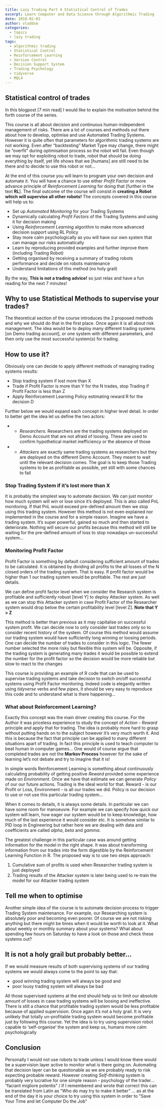 ```yaml
---
title: Lazy Trading Part 4 Statistical Control of Trades
excerpt: Learn Computer and Data Science through Algorithmic Trading
date: 2018-02-02
author: vladdsm
categories:
  - topics
  - lazy trading
tags:
  - algorithmic trading
  - Statistical Control
  - Reinforcement Learning
  - Version Control
  - Decision Support System
  - Trading Psychology
  - tidyverse
  - MQL4
---
```


## Statistical control of trades

In this blogpost [7 min read] I would like to explain the motivation behind the forth course of the series. 

This course is all about decision and continuous human-independent management of risks. There are a lot of courses and methods out there about how to develop, optimise and use Automated Trading Systems. However it is quite often that parameters for algorithmic trading systems are not working. Even after “backtesting” Market Type may change, there might be “overfit” during optimisation process so the robot will fail. Even though we may opt for exploiting robot to trade, robot that should be doing everything by itself, yet life shows that we [humans] are still need to be there and to decide to use this robot or not… 

At the end of this course you will learn to program your own decision and automate it. You will have a chance to use either *Profit Factor* or more advance principle of *Reinforcement Learning* for doing that [further in the text **RL**]. The final outcome of the course will consist in **creating a Robot which will supervise all other robots!** The concepts covered in this course will help us to:

* Set up *Automated Monitoring* for your Trading Systems
* Dynamically calculating *Profit Factors* of the Trading Systems and using it for decision making
* Using *Reinforcement Learning* algorithm to make more advanced decision support using RL Policy
* Stay more calm psychologically as you will have our own system that can manage our risks automatically
* Learn by reproducing provided examples and further improve them (including Trading Robot)
* Getting organised by receiving a summary of trading robots performance and decide on robots maintenance
* Understand limitations of this method (no holy grail)

By the way, **This is not a trading advice!** so just relax and have a fun reading for the next 7 minutes!

## Why to use Statistical Methods to supervise your trades?

The theoretical section of the course introduces the 2 proposed methods and why we should do that in the first place. Once again it is all about risk management. The idea would be to deploy many different trading systems [on Demo trading account], or one system with different parameters, and then only use the most successful system(s) for trading. 

## How to use it?

Obviously one can decide to apply different methods of managing trading systems results:

- Stop trading system if lost more than X
- Trade if Profit Factor is more than Y for the N trades, stop Trading if Profit Factor is less than Z
- Apply Reinforcement Learning Policy estimating reward R for the decision D

Further below we would expand each concept in higher level detail. In order to better get the idea let us define the two actors:

* - *Researchers*. Researchers are the trading systems deployed on Demo Account that are not afraid of loosing. These are used to confirm hypothetical market inefficiency or the absence of those 

* - *Attackers* are exactly same trading systems as researchers but they are deployed on the different Demo Account. They meant to wait until the relevant decision comes. The goal is to keep those Trading systems to be as profitable as possible, yet still with some chances to fail

### Stop Trading System if it’s lost more than X 

It is probably the simplest way to automate decision. We can just monitor how much system will win or lose since it’s deployed. This is also called PnL monitoring. If that PnL would exceed pre-defined amount then we stop using this trading system. However this method is not even explained nor implemented in the course and for a simple reason. Imagine we have a trading system. It’s super powerful, gained so much and then started to deteriorate. Nothing will secure our profits because this method will still be waiting for the pre-defined amount of loss to stop nowadays un-successful system…

### Monitoring Profit Factor

Profit Factor is something by default considering sufficient amount of trades to be calculated. It is obtained by dividing all profits to the all losses of the N closed orders of the trading system. That is easy. If profit factor would be higher than 1 our trading system would be profitable. The rest are just details. 

We can define profit factor level when we consider the Research system is profitable and sufficiently robust [level Y] to deploy Attacker system. As well as we can stop this Attacker system in case Profit Factor of the Researcher system would drop below the certain profitability level [level Z]. **Note that Y > Z** 

This method is better than previous as it may capitalise on successful system profit. We can decide now to only consider last trades only so to consider recent history of the system. Of course this method would assume our trading system would have sufficiently long winning or loosing periods. One can decide the number of trades to consider in this logic. The fewer number selected the more risky but flexible this system will be. Opposite, if the trading system is generating many trades it would be possible to extend the number for the profit factor so the decision would be more reliable but slow to react to the changes

This course is providing an example of R code that can be used to supervise trading systems and take decision to switch on/off successful systems using Profit Factor monitoring. Indeed code is elegantly written using *tidyverse* verbs and few *pipes*, it should be very easy to reproduce this code and to understand what is there happening…

### What about Reinforcement Learning?

Exactly this concept was the main driver creating this course. For the Author it was priceless experience to study the concept of *Action - Reward* principle and apply that for trading. The idea is probably more hard to grasp without putting hands on to the subject however it’s very much worth it. And this is because the fact that principle can be applied to many different situations apart of trading. In fact this principle is used to teach computer to beat human in computer games… One would of course argue that completed trades are not the **Markov Process** however for the sake of learning let’s not debate and try to imagine that it is! 

In simple words Reinforcement Learning is something about continuously calculating probability of getting positive *Reward* provided some experience made on *Environment*. Once we have that estimate we can generate *Policy* of our our future actions. Trading is the ideal world for that. Reward - is our Profit or Loss, Environment - is all our trades we did. Policy is our decision to use or not use this particular trading system…

When it comes to details, it is always some details. In particular we can have some room for manoeuvre. For example we can specify how quick our system will learn, how eager our system would be to keep knowledge, how much of the last experience it would consider etc. It is somehow similar to PID loop in Engineering but rather here we are dealing with data and coefficients are called *alpha*, *beta* and *gamma*.

The greatest challenge in this particular case was around getting information for the model in the right shape. It was about transforming information from our trades into the form digestible by the Reinforcement Learning Function in R. The proposed way is to use two steps approach:

1. Cumulative sum of profits is used when Researcher trading system is just deployed
2. Trading results of the Attacker system is later being used to re-train the model for our Attacker trading system

## Tell me when to optimise

Another simple idea of the course is to automate decision process to trigger Trading System maintenance. For example, our Researching system is absolutely poor and becoming even poorer. Of course we are not risking anything but there might be times when it would be worth to look at it. What about weekly or monthly summary about your systems? What about spending few hours on Saturday to have a look on those and check these systems out?
 
## It is not a holy grail but probably better…

If we would measure results of both supervising systems of our trading systems we would always come to the point to say that:

- good winning trading system will always be good and 
- poor lousy trading system will always be bad

All those supervised systems at the end should help us to limit our absolute amount of losses in case trading systems will be loosing and ineffective.  There is still a chance that profitable trading system would be less profitable because of applied supervision. Once again it’s not a holy grail. It is very unlikely that totally un-profitable trading system would become profitable just by following this course. Yet the idea is to try using supervision robot capable to ‘self-organise’ the system and keep us, humans more calm psychologically

## Conclusion

Personally I would not use robots to trade unless I would know there would be a supervision layer active to monitor what is there going on. Automating that decision layer can be questionable as we are probably ready to risk expecting probable reward. However creating *Self-thinking* system is probably very lucrative for one simple reason - psychology of the trader… “faciant migliore potentis” / if I remembered and wrote that correct this can be translated from Latin as “Who do may try to make it better” … as at the end of the day it is your choice to try using this system in order to "Save Your Time and let Computer Do the Job"
